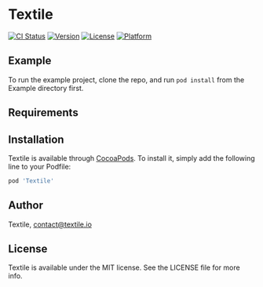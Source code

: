 # Textile

[![CI Status](https://img.shields.io/travis/asutula/Textile.svg?style=flat)](https://travis-ci.org/asutula/Textile)
[![Version](https://img.shields.io/cocoapods/v/Textile.svg?style=flat)](https://cocoapods.org/pods/Textile)
[![License](https://img.shields.io/cocoapods/l/Textile.svg?style=flat)](https://cocoapods.org/pods/Textile)
[![Platform](https://img.shields.io/cocoapods/p/Textile.svg?style=flat)](https://cocoapods.org/pods/Textile)

## Example

To run the example project, clone the repo, and run `pod install` from the Example directory first.

## Requirements

## Installation

Textile is available through [CocoaPods](https://cocoapods.org). To install
it, simply add the following line to your Podfile:

```ruby
pod 'Textile'
```

## Author

Textile, contact@textile.io

## License

Textile is available under the MIT license. See the LICENSE file for more info.
